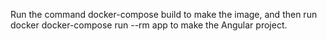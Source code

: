 Run the command docker-compose build to make the image, and then run docker docker-compose run --rm app to make the Angular project.
